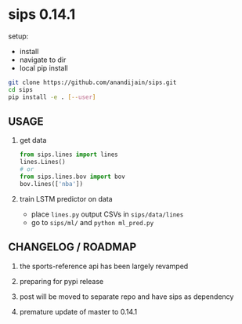 # sips 0.14.1

setup:

- install
- navigate to dir
- local pip install

```bash
git clone https://github.com/anandijain/sips.git
cd sips
pip install -e . [--user]
```

## USAGE

1. get data

    ```python
    from sips.lines import lines
    lines.Lines()
    # or
    from sips.lines.bov import bov
    bov.lines(['nba'])
    ```

2. train LSTM predictor on data

    - place `lines.py` output CSVs in `sips/data/lines`
    - go to `sips/ml/` and `python ml_pred.py`

## CHANGELOG / ROADMAP

1. the sports-reference api has been largely revamped

2. preparing for pypi release

3. post will be moved to separate repo and have sips as dependency

4. premature update of master to 0.14.1
